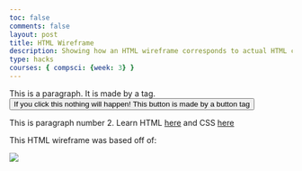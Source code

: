 ```yaml
---
toc: false
comments: false
layout: post
title: HTML Wireframe
description: Showing how an HTML wireframe corresponds to actual HTML code!
type: hacks
courses: { compsci: {week: 3} }
---
```



<div>
    <p> This is a paragraph. It is made by a tag.
        <button>If you click this nothing will happen! This button is made by a button tag</button>
    </p>
</div>
<div>
    <p>This is paragraph number 2. Learn HTML <a href="https://www.w3schools.com/html/">here</a> and CSS <a href="https://www.w3schools.com/css/">here</a> </p>
</div>

This HTML wireframe was based off of:

<img src="{{site.baseurl}}/images/wireframe.png">